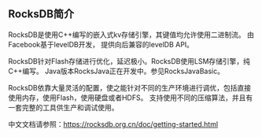 ## RocksDB简介

RocksDB是使用C++编写的嵌入式kv存储引擎，其键值均允许使用二进制流。 由Facebook基于levelDB开发， 提供向后兼容的levelDB API。

RocksDB针对Flash存储进行优化，延迟极小。RocksDB使用LSM存储引擎，纯C++编写。 Java版本RocksJava正在开发中。参见RocksJavaBasic。

RocksDB依靠大量灵活的配置，使之能针对不同的生产环境进行调优，包括直接使用内存，使用Flash，使用硬盘或者HDFS。 支持使用不同的压缩算法，并且有一套完整的工具供生产和调试使用。

中文文档请参照：https://rocksdb.org.cn/doc/getting-started.html

###  